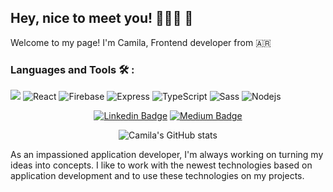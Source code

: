 ## Hey, nice to meet you! 👩🏽‍💻 🚀
<p>
Welcome to my page! 
I'm Camila, Frontend developer from 🇦🇷 
  
### Languages and Tools 🛠️ :
<p>
  <img alt"JavaScript" src="https://img.shields.io/badge/JavaScript-orange"/>
  <img alt="React" src="https://img.shields.io/badge/-React-45b8d8?style=flat-square&logo=react&logoColor=white" />
  <img alt="Firebase" src="https://img.shields.io/badge/-Firebase-FFA611?style=flat-square&logo=firebase&logoColor=white" />
  <img alt="Express" src="https://img.shields.io/badge/-Express-1B1B1B?style=flat-square&logo=express&logoColor=white%22" />
  <img alt="TypeScript" src="https://img.shields.io/badge/-TypeScript-007ACC?style=flat-square&logo=typescript&logoColor=white" />
  <img alt="Sass" src="https://img.shields.io/badge/-Sass-CD6799?style=flat-square&logo=sass&logoColor=white" />
  <img alt="Nodejs" src="https://img.shields.io/badge/-Nodejs-43853d?style=flat-square&logo=Node.js&logoColor=white" />
<p>
  
  
  
</p>
<div align="center">
  
[![Linkedin Badge](https://img.shields.io/badge/-LinkedIn-0e76a8?style=flat-square&logo=Linkedin&logoColor=white)](https://www.linkedin.com/in/camila-lo-nero-09bbaa1b8/)
[![Medium Badge](https://img.shields.io/badge/medium-%2312100E.svg?&style=for-square&logo=medium&logoColor=white)](https://medium.com/@lonerocamila)

 ![Camila's GitHub stats](https://github-readme-stats.vercel.app/api?username=lonerocamila&show_icons=true&theme=dracula)

</div>
  

As an impassioned application developer, I'm always working on turning my ideas into concepts.
I like to work with the newest technologies based on application development and to use these technologies on my projects.



<!--
**lonerocamila/lonerocamila** is a ✨ _special_ ✨ repository because its `README.md` (this file) appears on your GitHub profile.



